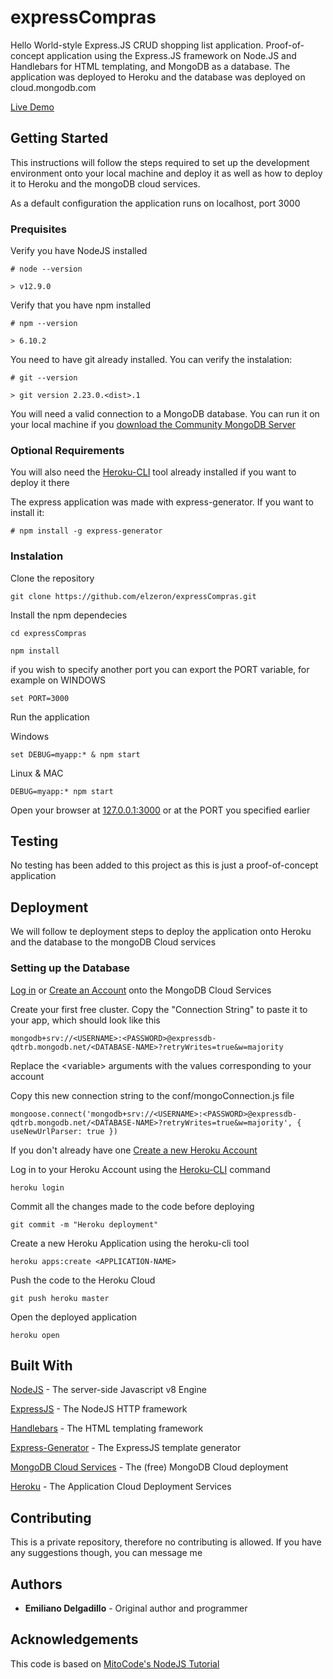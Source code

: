 # expressCompras
Hello World-style Express.JS CRUD shopping list application. Proof-of-concept application using the Express.JS framework on Node.JS and Handlebars for HTML templating, and MongoDB as a database. The application was deployed to Heroku and the database was deployed on cloud.mongodb.com

[Live Demo](https://expresscompras.herokuapp.com/)

## Getting Started
This instructions will follow the steps required to set up the development environment onto your local machine and deploy it as well as how to deploy it to Heroku and the mongoDB cloud services.

As a default configuration the application runs on localhost, port 3000

### Prequisites
Verify you have NodeJS installed

```
# node --version

> v12.9.0
```

Verify that you have npm installed

```
# npm --version

> 6.10.2
```


You need to have git already installed. You can verify the instalation:

```
# git --version

> git version 2.23.0.<dist>.1
```

You will need a valid connection to a MongoDB database. You can run it on your local machine if you [download the Community MongoDB Server](https://www.mongodb.com/download-center/community)

### Optional Requirements
You will also need the [Heroku-CLI](https://devcenter.heroku.com/articles/heroku-cli#download-and-install) tool already installed if you want to deploy it there


The express application was made with express-generator. If you want to install it:

```
# npm install -g express-generator
```
### Instalation

Clone the repository

```
git clone https://github.com/elzeron/expressCompras.git
```

Install the npm dependecies

```
cd expressCompras

npm install
```

if you wish to specify another port you can export the PORT variable, for example on WINDOWS
```
set PORT=3000
```

Run the application

Windows

```
set DEBUG=myapp:* & npm start
```

Linux & MAC

```
DEBUG=myapp:* npm start
```

Open your browser at [127.0.0.1:3000](127.0.0.1:3000) or at the PORT you specified earlier

## Testing

No testing has been added to this project as this is just a proof-of-concept application

## Deployment

We will follow te deployment steps to deploy the application onto Heroku and the database to the mongoDB Cloud services

### Setting up the Database

[Log in](https://cloud.mongodb.com/user#/atlas/login) or [Create an Account](https://cloud.mongodb.com/user#/atlas/register/accountProfile) onto the MongoDB Cloud Services

Create your first free cluster. Copy the "Connection String" to paste it to your app, which should look like this
```
mongodb+srv://<USERNAME>:<PASSWORD>@expressdb-qdtrb.mongodb.net/<DATABASE-NAME>?retryWrites=true&w=majority
```

Replace the \<variable> arguments with the values corresponding to your account


Copy this new connection string to the conf/mongoConnection.js file
```
mongoose.connect('mongodb+srv://<USERNAME>:<PASSWORD>@expressdb-qdtrb.mongodb.net/<DATABASE-NAME>?retryWrites=true&w=majority', { useNewUrlParser: true })
```


If you don't already have one [Create a new Heroku Account](https://signup.heroku.com
)

Log in to your Heroku Account using the [Heroku-CLI](https://devcenter.heroku.com/articles/heroku-cli#download-and-install) command
```
heroku login
```

Commit all the changes made to the code before deploying

```
git commit -m "Heroku deployment"
```

Create a new Heroku Application using the heroku-cli tool

```
heroku apps:create <APPLICATION-NAME>
```

Push the code to the Heroku Cloud

```
git push heroku master
```

Open the deployed application
```
heroku open
```

## Built With

[NodeJS](https://nodejs.org/) - The server-side Javascript v8 Engine

[ExpressJS](https://expressjs.com/) - The NodeJS HTTP framework

[Handlebars](https://handlebarsjs.com/) - The HTML templating framework

[Express-Generator](https://expressjs.com/en/starter/generator.html) - The ExpressJS template generator

[MongoDB Cloud Services](https://cloud.mongodb.com) - The (free) MongoDB Cloud deployment

[Heroku](https://heroku.com/) - The Application Cloud Deployment Services

## Contributing

This is a private repository, therefore no contributing is allowed. If you have any suggestions though, you can message me

## Authors

* **Emiliano Delgadillo** - Original author and programmer

## Acknowledgements

This code is based on [MitoCode's NodeJS Tutorial](https://www.youtube.com/watch?v=VHOd-RBj1MA&list=PLvimn1Ins-41lVr-SPWF1mdNTzog05TcA)

